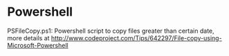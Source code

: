 Powershell
==========
PSFileCopy.ps1: Powershell script to copy files greater than certain date, more details at 
http://www.codeproject.com/Tips/642297/File-copy-using-Microsoft-Powershell
